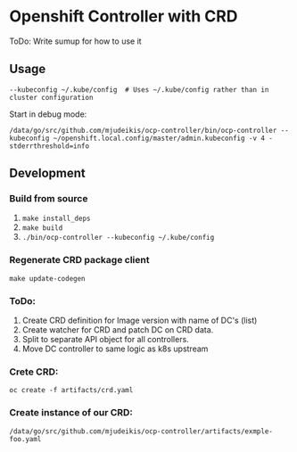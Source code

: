 # Openshift Controller with CRD

ToDo: Write sumup for how to use it

## Usage
`--kubeconfig ~/.kube/config  # Uses ~/.kube/config rather than in cluster configuration`

Start in debug mode:
```
/data/go/src/github.com/mjudeikis/ocp-controller/bin/ocp-controller --kubeconfig ~/openshift.local.config/master/admin.kubeconfig -v 4 -stderrthreshold=info
```



## Development

### Build from source
1. `make install_deps`
2. `make build`
3. `./bin/ocp-controller --kubeconfig ~/.kube/config `


### Regenerate CRD package client
```
make update-codegen
```

### ToDo:

1. Create CRD definition for Image version with name of DC's (list)
2. Create watcher for CRD and patch DC on CRD data.
3. Split to separate API object for all controllers.
4. Move DC controller to same logic as k8s upstream


### Crete CRD:

`oc create -f artifacts/crd.yaml`

### Create instance of our CRD:

`/data/go/src/github.com/mjudeikis/ocp-controller/artifacts/exmple-foo.yaml`